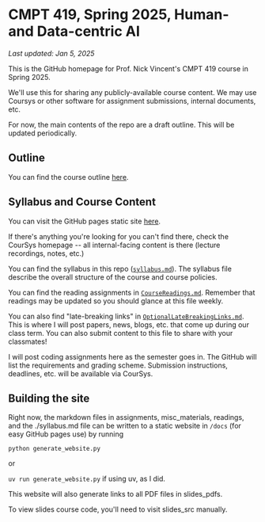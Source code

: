 # CMPT 419, Spring 2025, Human- and Data-centric AI

*Last updated: Jan 5, 2025*

This is the GitHub homepage for Prof. Nick Vincent's CMPT 419 course in Spring 2025.

We'll use this for sharing any publicly-available course content. We may use Coursys or other software for assignment submissions, internal documents, etc.

For now, the main contents of the repo are a draft outline. This will be updated periodically.

## Outline

You can find the course outline [here](http://www.sfu.ca/outlines.html?2025/spring/cmpt/419/d200).

## Syllabus and Course Content

You can visit the GitHub pages static site [here](https://nickmvincent.github.io/cmpt419_spring2025/).

If there's anything you're looking for you can't find there, check the CourSys homepage -- all internal-facing content is there (lecture recordings, notes, etc.)

You can find the syllabus in this repo ([`syllabus.md`](https://github.com/nickmvincent/cmpt419_spring2025/blob/main/syllabus.md)). The syllabus file describe the overall structure of the course and course policies.

You can find the reading assignments in [`CourseReadings.md`](https://github.com/nickmvincent/cmpt419_spring2025/blob/main/readings/CourseReadings.md). Remember that readings may be updated so you should glance at this file weekly.

You can also find "late-breaking links" in [`OptionalLateBreakingLinks.md`](https://github.com/nickmvincent/cmpt419_spring2025/blob/main/readings/OptionalLateBreakingLinks.md). This is where I will post papers, news, blogs, etc. that come up during our class term. You can also submit content to this file to share with your classmates!

I will post coding assignments here as the semester goes in. The GitHub will list the requirements and grading scheme. Submission instructions, deadlines, etc. will be available via CourSys.

## Building the site

Right now, the markdown files in assignments, misc_materials, readings, and the ./syllabus.md file can be written to a static website in `/docs` (for easy GitHub pages use) by running

`python generate_website.py`

or

`uv run generate_website.py` if using uv, as I did.

This website will also generate links to all PDF files in slides_pdfs.

To view slides course code, you'll need to visit slides_src manually.
